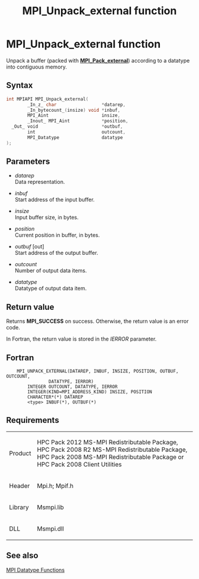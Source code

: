 ﻿---
title: MPI_Unpack_external function
TOCTitle: MPI_Unpack_external function
ms:assetid: 6b96b349-619d-4ebd-b33a-a647c5e179ea
ms:mtpsurl: https://msdn.microsoft.com/en-us/library/Dn520586(v=VS.85)
ms:contentKeyID: 59361057
ms.date: 03/28/2018
mtps_version: v=VS.85
f1_keywords:
- MPI_UNPACK_EXTERNAL
- mpif/MPI_Unpack_external
- mpi/MPI_UNPACK_EXTERNAL
dev_langs:
- C++
- C
---

# MPI\_Unpack\_external function

Unpack a buffer (packed with [**MPI\_Pack\_external**](mpi-pack-external-function.md)) according to a datatype into contiguous memory.

## Syntax

``` c++
int MPIAPI MPI_Unpack_external(
        _In_z_ char                 *datarep,
        _In_bytecount_(insize) void *inbuf,
        MPI_Aint                    insize,
        _Inout_ MPI_Aint            *position,
  _Out_ void                        *outbuf,
        int                         outcount,
        MPI_Datatype                datatype
);
```

## Parameters

  - *datarep*  
    Data representation.

  - *inbuf*  
    Start address of the input buffer.

  - *insize*  
    Input buffer size, in bytes.

  - *position*  
    Current position in buffer, in bytes.

  - *outbuf* \[out\]  
    Start address of the output buffer.

  - *outcount*  
    Number of output data items.

  - *datatype*  
    Datatype of output data item.

## Return value

Returns **MPI\_SUCCESS** on success. Otherwise, the return value is an error code.

In Fortran, the return value is stored in the *IERROR* parameter.

## Fortran

``` FORTRAN
    MPI_UNPACK_EXTERNAL(DATAREP, INBUF, INSIZE, POSITION, OUTBUF, OUTCOUNT,
                DATATYPE, IERROR)
        INTEGER OUTCOUNT, DATATYPE, IERROR
        INTEGER(KIND=MPI_ADDRESS_KIND) INSIZE, POSITION
        CHARACTER*(*) DATAREP
        <type> INBUF(*), OUTBUF(*)
```

## Requirements

<table>
<colgroup>
<col  />
<col  />
</colgroup>
<tbody>
<tr class="odd">
<td><p>Product</p></td>
<td><p>HPC Pack 2012 MS-MPI Redistributable Package, HPC Pack 2008 R2 MS-MPI Redistributable Package, HPC Pack 2008 MS-MPI Redistributable Package or HPC Pack 2008 Client Utilities</p></td>
</tr>
<tr class="even">
<td><p>Header</p></td>
<td>Mpi.h;
Mpif.h</td>
</tr>
<tr class="odd">
<td><p>Library</p></td>
<td>Msmpi.lib</td>
</tr>
<tr class="even">
<td><p>DLL</p></td>
<td>Msmpi.dll</td>
</tr>
</tbody>
</table>


## See also

[MPI Datatype Functions](mpi-datatype-functions.md)

